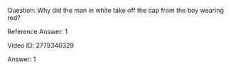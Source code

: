 Question: Why did the man in white take off the cap from the boy wearing red?

Reference Answer: 1

Video ID: 2779340329

Answer: 1

